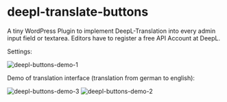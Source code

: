# deepl-translate-buttons
A tiny WordPress Plugin to implement DeepL-Translation into every admin input field or textarea. Editors have to register a free API Account at DeepL.

Settings:

![deepl-buttons-demo-1](https://user-images.githubusercontent.com/2411246/174667585-6494d6ec-b0a1-4cff-994c-482bdb3e095a.png)


Demo of translation interface (translation from german to english):

![deepl-buttons-demo-3](https://user-images.githubusercontent.com/2411246/174667467-a2bd1c44-f565-4653-b4c1-5c093ce8cea1.png)
![deepl-buttons-demo-2](https://user-images.githubusercontent.com/2411246/174667463-ffecf041-33e3-435c-a1b1-1dd6a65ab924.png)
